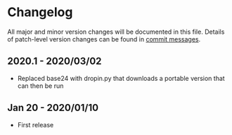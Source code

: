 # Changelog
All major and minor version changes will be documented in this file. Details of
patch-level version changes can be found in [commit messages](../../commits/master).

## 2020.1 - 2020/03/02
- Replaced base24 with dropin.py that downloads a portable version that can
then be run

## Jan 20 - 2020/01/10
- First release
